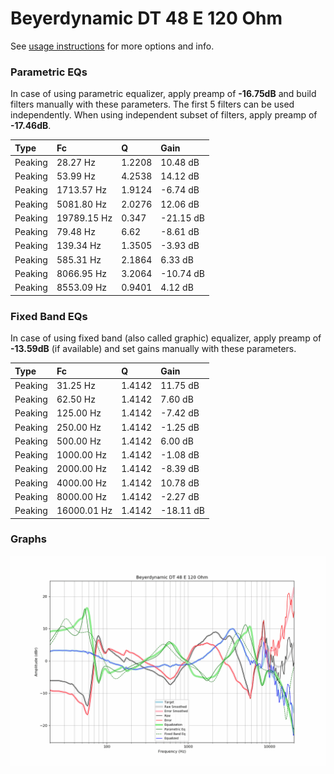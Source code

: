 # Beyerdynamic DT 48 E 120 Ohm
See [usage instructions](https://github.com/jaakkopasanen/AutoEq#usage) for more options and info.

### Parametric EQs
In case of using parametric equalizer, apply preamp of **-16.75dB** and build filters manually
with these parameters. The first 5 filters can be used independently.
When using independent subset of filters, apply preamp of **-17.46dB**.

| Type    | Fc          |      Q | Gain      |
|:--------|:------------|:-------|:----------|
| Peaking | 28.27 Hz    | 1.2208 | 10.48 dB  |
| Peaking | 53.99 Hz    | 4.2538 | 14.12 dB  |
| Peaking | 1713.57 Hz  | 1.9124 | -6.74 dB  |
| Peaking | 5081.80 Hz  | 2.0276 | 12.06 dB  |
| Peaking | 19789.15 Hz | 0.347  | -21.15 dB |
| Peaking | 79.48 Hz    | 6.62   | -8.61 dB  |
| Peaking | 139.34 Hz   | 1.3505 | -3.93 dB  |
| Peaking | 585.31 Hz   | 2.1864 | 6.33 dB   |
| Peaking | 8066.95 Hz  | 3.2064 | -10.74 dB |
| Peaking | 8553.09 Hz  | 0.9401 | 4.12 dB   |

### Fixed Band EQs
In case of using fixed band (also called graphic) equalizer, apply preamp of **-13.59dB**
(if available) and set gains manually with these parameters.

| Type    | Fc          |      Q | Gain      |
|:--------|:------------|:-------|:----------|
| Peaking | 31.25 Hz    | 1.4142 | 11.75 dB  |
| Peaking | 62.50 Hz    | 1.4142 | 7.60 dB   |
| Peaking | 125.00 Hz   | 1.4142 | -7.42 dB  |
| Peaking | 250.00 Hz   | 1.4142 | -1.25 dB  |
| Peaking | 500.00 Hz   | 1.4142 | 6.00 dB   |
| Peaking | 1000.00 Hz  | 1.4142 | -1.08 dB  |
| Peaking | 2000.00 Hz  | 1.4142 | -8.39 dB  |
| Peaking | 4000.00 Hz  | 1.4142 | 10.78 dB  |
| Peaking | 8000.00 Hz  | 1.4142 | -2.27 dB  |
| Peaking | 16000.01 Hz | 1.4142 | -18.11 dB |

### Graphs
![](./Beyerdynamic%20DT%2048%20E%20120%20Ohm.png)